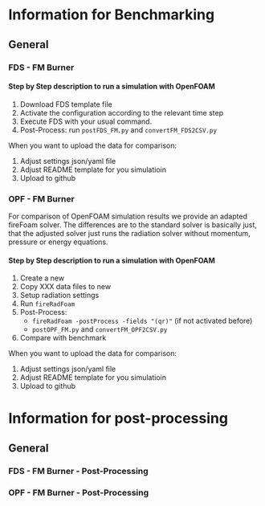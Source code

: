 
# Information for Benchmarking
## General

### FDS - FM Burner 

#### Step by Step description to run a simulation with OpenFOAM
1. Download FDS template file 
2. Activate the configuration according to the relevant time step
3. Execute FDS with your usual command.
4. Post-Process: run `postFDS_FM.py` and `convertFM_FDS2CSV.py`

When you want to upload the data for comparison:
1. Adjust settings json/yaml file
2. Adjust README template for you simulatioin
3. Upload to github


### OPF - FM Burner
For comparison of OpenFOAM simulation results we provide an adapted fireFoam solver.
The differences are to the standard solver is basically just, that the adjusted solver just runs the radiation solver without momentum, pressure or energy equations.


#### Step by Step description to run a simulation with OpenFOAM
1. Create a new <folder>
2. Copy XXX data files to new <folder>
3. Setup radiation settings
4. Run `fireRadFoam`
5. Post-Process: 
   - `fireRadFoam -postProcess -fields "(qr)"` (if not activated before)
   - `postOPF_FM.py` and `convertFM_OPF2CSV.py`
6. Compare with benchmark

When you want to upload the data for comparison:
1. Adjust settings json/yaml file
2. Adjust README template for you simulatioin
3. Upload to github



# Information for post-processing


## General


### FDS - FM Burner - Post-Processing
### OPF - FM Burner - Post-Processing

